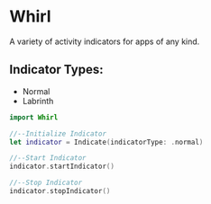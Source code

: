 # Whirl
A variety of activity indicators for apps of any kind.

## Indicator Types:
- Normal
- Labrinth


```swift
import Whirl
```

```swift
//--Initialize Indicator
let indicator = Indicate(indicatorType: .normal)

//--Start Indicator
indicator.startIndicator()

//--Stop Indicator
indicator.stopIndicator()
```
